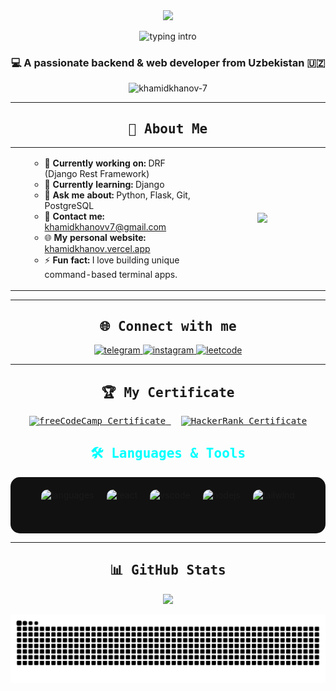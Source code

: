 <!-- Header GIF -->
<div align="center">
  <img src="https://media0.giphy.com/media/v1.Y2lkPTc5MGI3NjExY2gydDNrazRqc2RnMHU5aXN2ejlscnBuZHFyYjRvYXo0cXQ5eHNuMiZlcD12MV9pbnRlcm5hbF9naWZfYnlfaWQmY3Q9Zw/5bGYUuT3VEVLa/giphy.gif" height="200" />
</div>

<!-- Typing Intro -->
<p align="center">
  <img src="https://readme-typing-svg.demolab.com?font=Montserrat&weight=700&size=32&duration=2200&pause=900&center=true&vCenter=true&repeat=true&width=700&lines=I'm+Khamidkhanov+Muhammadzohid;Backend+Developer;Python+%7C+Django+%7C+Flask" alt="typing intro" />
</p>

<h3 align="center">💻 A passionate backend & web developer from Uzbekistan 🇺🇿</h3>

<p align="center">
  <img src="https://komarev.com/ghpvc/?username=khamidkhanov-7&label=Profile%20views&color=0e75b6&style=flat" alt="khamidkhanov-7" />
</p>

---

<h2 align="center" style="font-family: 'Fira Code', monospace;">🚀 About Me</h2> 
<div align="center">
  <table>
    <tr>
      <td align="left" width="60%">
        <ul>
        <ul>
          <li>🔨 <strong>Currently working on:</strong> DRF (Django Rest Framework)</li>
          <li>🌱 <strong>Currently learning:</strong> Django </li>
          <li>💬 <strong>Ask me about:</strong> Python, Flask, Git, PostgreSQL</li>
          <li>📧 <strong>Contact me:</strong> <a href="mailto:khamidkhanovv7@gmail.com">khamidkhanovv7@gmail.com</a></li>
          <li>🌐 <strong>My personal website:</strong> <a href="https://khamidkhanov.vercel.app/" target="_blank">khamidkhanov.vercel.app</a></li>
          <li>⚡ <strong>Fun fact:</strong> I love building unique command-based terminal apps.</li>
        </ul>
      </td>
      <td align="center" width="40%">
        <img src="https://media2.giphy.com/media/QBd2kLB5qDmysEXre9/giphy.gif" width="250" />
      </td>
    </tr>
  </table>
</div>

---

<h2 align="center" style="font-family: 'Fira Code', monospace;">🌐 Connect with me</h2>
<p align="center">
  <a href="https://t.me/khamidkhanov7" target="_blank">
    <img src="https://img.shields.io/badge/Telegram-2CA5E0?style=for-the-badge&logo=telegram&logoColor=white" alt="telegram" />
  </a>
  <a href="https://www.instagram.com/khamidkhanov.7/" target="_blank">
    <img src="https://img.shields.io/badge/Instagram-E4405F?style=for-the-badge&logo=instagram&logoColor=white" alt="instagram" />
  </a>
  <a href="https://leetcode.com/u/khamidkhanov7/" target="_blank">
    <img src="https://img.shields.io/badge/LeetCode-FFA116?style=for-the-badge&logo=leetcode&logoColor=black" alt="leetcode" />
  </a>
</p>

---

<h2 align="center" style="font-family: 'Fira Code', monospace;">🏆 My Certificate</h2>

<p align="center" style="font-family: 'Fira Code', monospace;">
  <a href="https://www.freecodecamp.org/certification/khamidkhanov7/scientific-computing-with-python-v7" target="_blank" rel="noopener noreferrer" style="margin-right: 8px;">
    <img src="https://img.shields.io/badge/freeCodeCamp-Certificate-brightgreen?logo=freecodecamp" alt="freeCodeCamp Certificate" />
  </a>
  <a href="https://www.hackerrank.com/certificates/68da34a83536" target="_blank" rel="noopener noreferrer" style="margin-left: 8px;">
    <img src="https://img.shields.io/badge/HackerRank-Certificate-2EA44F?logo=hackerrank&logoColor=white" alt="HackerRank Certificate" />
  </a>
</p>

<h2 align="center" style="font-family: 'Fira Code', monospace; color:#0ff;">🛠️ Languages & Tools</h2>
<div align="center" style="background:#111; padding: 20px; border-radius:15px; display:flex; justify-content:center; gap:20px; flex-wrap:wrap;">
  <img src="https://skillicons.dev/icons?i=python,flask,django,git,postgres,linux,html,css,js" height="50" style="border-radius:10px;" alt="languages" />
  <img src="https://skillicons.dev/icons?i=react" height="50" style="border-radius:10px;" alt="react" />
  <img src="https://skillicons.dev/icons?i=vscode" height="50" style="border-radius:10px;" alt="vscode" />
  <img src="https://skillicons.dev/icons?i=nodejs" height="50" style="border-radius:10px;" alt="nodejs" />
  <img src="https://skillicons.dev/icons?i=tailwind" height="50" style="border-radius:10px;" alt="tailwind" />
</div>

---

<h2 align="center" style="font-family: 'Fira Code', monospace;">📊 GitHub Stats</h2>  
<p align="center">
  <img src="https://github-readme-stats.vercel.app/api/top-langs/?username=khamidkhanov-7&layout=compact&theme=dark" />
</p>


<!-- Snake Animation -->
<p align="center">
  <picture>
    <source media="(prefers-color-scheme: dark)" srcset="https://raw.githubusercontent.com/asmrprog-yt/asmrprog-yt/output/github-snake-dark.svg" />
    <source media="(prefers-color-scheme: light)" srcset="https://raw.githubusercontent.com/asmrprog-yt/asmrprog-yt/output/github-snake.svg" />
    <img alt="github-snake" src="https://raw.githubusercontent.com/asmrprog-yt/asmrprog-yt/output/github-snake.svg" />
  </picture>
</p>
